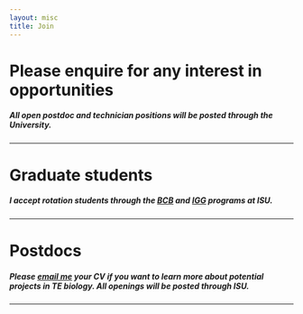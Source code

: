 ```yaml
---
layout: misc
title: Join
---
```



# Please enquire for any interest in opportunities 

##### All open postdoc and technician positions will be posted through the University. 


___

# Graduate students

##### I accept rotation students through the [BCB](https://www.bcb.iastate.edu/) and [IGG]( https://www.genetics.iastate.edu/) programs at ISU. 

___

# Postdocs

##### Please [email me](/misc/contact/) your CV if you want to learn more about potential projects in TE biology. All openings will be posted through ISU.

 
___
